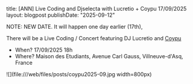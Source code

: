 title: [ANN] Live Coding and Djselecta with Lucretio + Coypu 17/09/2025
layout: blogpost
publishDate: "2025-09-12"

NOTE: NEW DATE. It will happen one day earlier (17th),

There will be a Live Coding / Concert featuring DJ Lucretio and [Coypu](https://github.com/lucretiomsp/Coypu)

- When? 17/09/2025 18h
- Where? Maison des Etudiants, Avenue Carl Gauss, Villneuve-d'Asq, France

![](file:///web/files/posts/coypu2025-09.jpg width=800px)
